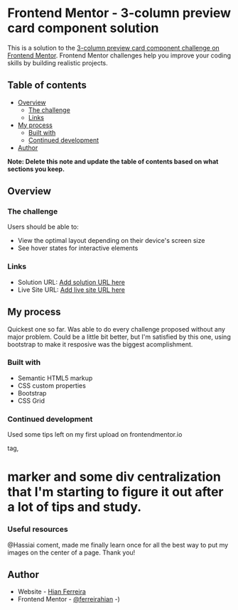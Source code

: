 # Frontend Mentor - 3-column preview card component solution

This is a solution to the [3-column preview card component challenge on Frontend Mentor](https://www.frontendmentor.io/challenges/3column-preview-card-component-pH92eAR2-). Frontend Mentor challenges help you improve your coding skills by building realistic projects. 

## Table of contents

- [Overview](#overview)
  - [The challenge](#the-challenge)
  - [Links](#links)
- [My process](#my-process)
  - [Built with](#built-with)
  - [Continued development](#continued-development)
- [Author](#author)


**Note: Delete this note and update the table of contents based on what sections you keep.**

## Overview

### The challenge

Users should be able to:

- View the optimal layout depending on their device's screen size
- See hover states for interactive elements


### Links

- Solution URL: [Add solution URL here](https://your-solution-url.com)
- Live Site URL: [Add live site URL here](https://your-live-site-url.com)

## My process

Quickest one so far. Was able to do every challenge proposed without any major problem. Could be a little bit better, but I'm satisfied by this one, using bootstrap to make it resposive was the biggest acomplishment.

### Built with

- Semantic HTML5 markup
- CSS custom properties
- Bootstrap
- CSS Grid




### Continued development

Used some tips left on my first upload on frontendmentor.io 

<main> tag, <h1> marker and some div centralization that I'm starting to figure it out after a lot of tips and study.

### Useful resources

@Hassiai coment, made me finally learn once for all the best way to put my images on the center of a page. Thank you! 

## Author

- Website - [Hian Ferreira](github.com/ferreirahian)
- Frontend Mentor - [@ferreirahian](https://www.frontendmentor.io/profile/ferreirahian)
-)
